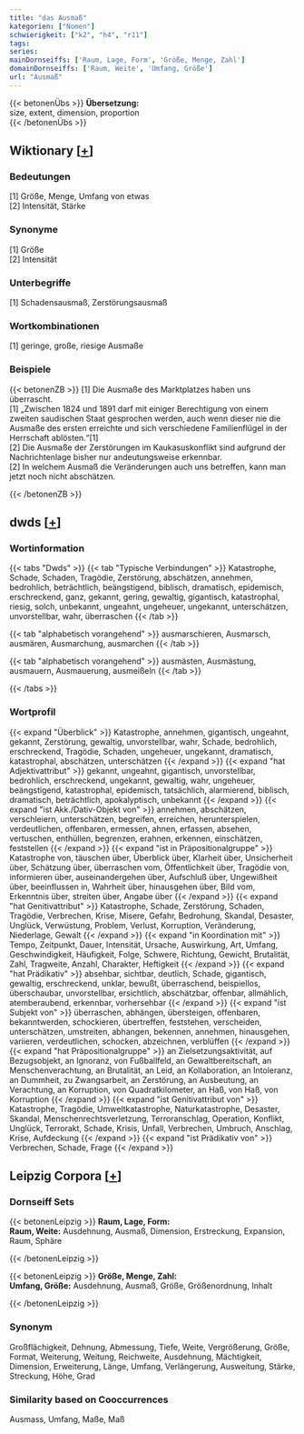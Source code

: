 ```yaml
---
title: "das Ausmaß"
kategorien: ["Nomen"]
schwierigkeit: ["k2", "h4", "r11"]
tags:
series:
mainDornseiffs: ['Raum, Lage, Form', 'Größe, Menge, Zahl']
domainDornseiffs: ['Raum, Weite', 'Umfang, Größe']
url: "Ausmaß"
---
```


{{< betonenÜbs >}}
**Übersetzung:**  
size, extent, dimension, proportion  
{{< /betonenÜbs >}}

## Wiktionary [[+](https://de.wiktionary.org/wiki/Ausmaß)]

### Bedeutungen
[1] Größe, Menge, Umfang von etwas  
[2] Intensität, Stärke  

### Synonyme
[1] Größe  
[2] Intensität  

### Unterbegriffe
[1] Schadensausmaß, Zerstörungsausmaß  

### Wortkombinationen
[1] geringe, große, riesige Ausmaße  

### Beispiele
{{< betonenZB >}}
[1] Die Ausmaße des Marktplatzes haben uns überrascht.  
[1] „Zwischen 1824 und 1891 darf mit einiger Berechtigung von einem zweiten saudischen Staat gesprochen werden, auch wenn dieser nie die Ausmaße des ersten erreichte und sich verschiedene Familienflügel in der Herrschaft ablösten.“[1]  
[2] Die Ausmaße der Zerstörungen im Kaukasuskonflikt sind aufgrund der Nachrichtenlage bisher nur andeutungsweise erkennbar.  
[2] In welchem Ausmaß die Veränderungen auch uns betreffen, kann man jetzt noch nicht abschätzen.  

{{< /betonenZB >}}


## dwds [[+](https://www.dwds.de/wb/Ausmaß)]

### Wortinformation
{{< tabs "Dwds" >}}
{{< tab "Typische Verbindungen" >}}
Katastrophe, Schade, Schaden, Tragödie, Zerstörung, abschätzen, annehmen, bedrohlich, beträchtlich, beängstigend, biblisch, dramatisch, epidemisch, erschreckend, ganz, gekannt, gering, gewaltig, gigantisch, katastrophal, riesig, solch, unbekannt, ungeahnt, ungeheuer, ungekannt, unterschätzen, unvorstellbar, wahr, überraschen
{{< /tab >}}

{{< tab "alphabetisch vorangehend" >}}
ausmarschieren, Ausmarsch, ausmären, Ausmarchung, ausmarchen
{{< /tab >}}

{{< tab "alphabetisch vorangehend" >}}
ausmästen, Ausmästung, ausmauern, Ausmauerung, ausmeißeln
{{< /tab >}}

{{< /tabs >}}

### Wortprofil
{{< expand "Überblick" >}} Katastrophe, annehmen, gigantisch, ungeahnt, gekannt, Zerstörung, gewaltig, unvorstellbar, wahr, Schade, bedrohlich, erschreckend, Tragödie, Schaden, ungeheuer, ungekannt, dramatisch, katastrophal, abschätzen, unterschätzen {{< /expand >}}
{{< expand "hat Adjektivattribut" >}} gekannt, ungeahnt, gigantisch, unvorstellbar, bedrohlich, erschreckend, ungekannt, gewaltig, wahr, ungeheuer, beängstigend, katastrophal, epidemisch, tatsächlich, alarmierend, biblisch, dramatisch, beträchtlich, apokalyptisch, unbekannt {{< /expand >}}
{{< expand "ist Akk./Dativ-Objekt von" >}} annehmen, abschätzen, verschleiern, unterschätzen, begreifen, erreichen, herunterspielen, verdeutlichen, offenbaren, ermessen, ahnen, erfassen, absehen, vertuschen, enthüllen, begrenzen, erahnen, erkennen, einschätzen, feststellen {{< /expand >}}
{{< expand "ist in Präpositionalgruppe" >}} Katastrophe von, täuschen über, Überblick über, Klarheit über, Unsicherheit über, Schätzung über, überraschen vom, Öffentlichkeit über, Tragödie von, informieren über, auseinandergehen über, Aufschluß über, Ungewißheit über, beeinflussen in, Wahrheit über, hinausgehen über, Bild vom, Erkenntnis über, streiten über, Angabe über {{< /expand >}}
{{< expand "hat Genitivattribut" >}} Katastrophe, Schade, Zerstörung, Schaden, Tragödie, Verbrechen, Krise, Misere, Gefahr, Bedrohung, Skandal, Desaster, Unglück, Verwüstung, Problem, Verlust, Korruption, Veränderung, Niederlage, Gewalt {{< /expand >}}
{{< expand "in Koordination mit" >}} Tempo, Zeitpunkt, Dauer, Intensität, Ursache, Auswirkung, Art, Umfang, Geschwindigkeit, Häufigkeit, Folge, Schwere, Richtung, Gewicht, Brutalität, Zahl, Tragweite, Anzahl, Charakter, Heftigkeit {{< /expand >}}
{{< expand "hat Prädikativ" >}} absehbar, sichtbar, deutlich, Schade, gigantisch, gewaltig, erschreckend, unklar, bewußt, überraschend, beispiellos, überschaubar, unvorstellbar, ersichtlich, abschätzbar, offenbar, allmählich, atemberaubend, erkennbar, vorhersehbar {{< /expand >}}
{{< expand "ist Subjekt von" >}} überraschen, abhängen, übersteigen, offenbaren, bekanntwerden, schockieren, übertreffen, feststehen, verscheiden, unterschätzen, umstreiten, abhangen, bekennen, annehmen, hinausgehen, variieren, verdeutlichen, schocken, abzeichnen, verblüffen {{< /expand >}}
{{< expand "hat Präpositionalgruppe" >}} an Zielsetzungsaktivität, auf Bezugsobjekt, an Ignoranz, von Fußballfeld, an Gewaltbereitschaft, an Menschenverachtung, an Brutalität, an Leid, an Kollaboration, an Intoleranz, an Dummheit, zu Zwangsarbeit, an Zerstörung, an Ausbeutung, an Verachtung, an Korruption, von Quadratkilometer, an Haß, von Haß, von Korruption {{< /expand >}}
{{< expand "ist Genitivattribut von" >}} Katastrophe, Tragödie, Umweltkatastrophe, Naturkatastrophe, Desaster, Skandal, Menschenrechtsverletzung, Terroranschlag, Operation, Konflikt, Unglück, Terrorakt, Schade, Krisis, Unfall, Verbrechen, Umbruch, Anschlag, Krise, Aufdeckung {{< /expand >}}
{{< expand "ist Prädikativ von" >}} Verbrechen, Schade, Frage {{< /expand >}}

## Leipzig Corpora [[+](https://corpora.uni-leipzig.de/en/res?word=Ausmaß&corpusId=deu_newscrawl-public_2018)]

### Dornseiff Sets
{{< betonenLeipzig >}}
**Raum, Lage, Form:**  
**Raum, Weite:** Ausdehnung, Ausmaß, Dimension, Erstreckung, Expansion, Raum, Sphäre  

{{< /betonenLeipzig >}}


{{< betonenLeipzig >}}
**Größe, Menge, Zahl:**  
**Umfang, Größe:** Ausdehnung, Ausmaß, Größe, Größenordnung, Inhalt  

{{< /betonenLeipzig >}}

### Synonym
Großflächigkeit, Dehnung, Abmessung, Tiefe, Weite, Vergrößerung, Größe, Format, Weiterung, Weitung, Reichweite, Ausdehnung, Mächtigkeit, Dimension, Erweiterung, Länge, Umfang, Verlängerung, Ausweitung, Stärke, Streckung, Höhe, Grad


### Similarity based on Cooccurrences
Ausmass, Umfang, Maße, Maß

